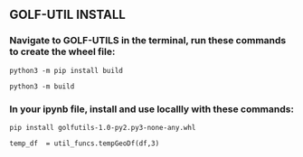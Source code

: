 ## **GOLF-UTIL INSTALL**

### Navigate to GOLF-UTILS in the terminal, run these commands to create the wheel file:
```console
python3 -m pip install build
```

```console
python3 -m build
```

### In your ipynb file, install and use locallly with these commands:
```console
pip install golfutils-1.0-py2.py3-none-any.whl
```

```console
temp_df  = util_funcs.tempGeoDf(df,3)
```
